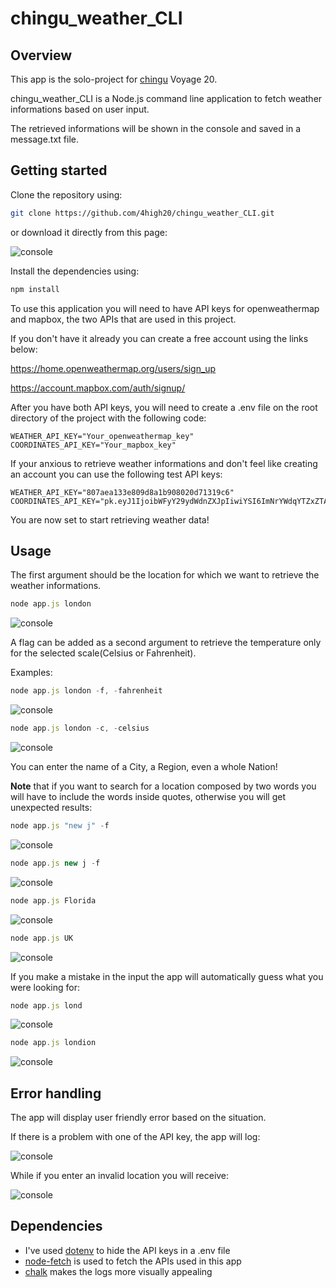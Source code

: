 # chingu_weather_CLI

## Overview

This app is the solo-project for [chingu](https://www.chingu.io/) Voyage 20.

chingu_weather_CLI is a Node.js command line application to fetch weather informations based on user input. 

The retrieved informations will be shown in the console and saved in a message.txt file.

## Getting started

Clone the repository using:

```bash
git clone https://github.com/4high20/chingu_weather_CLI.git
```

or download it directly from this page:

![console](https://i.ibb.co/yXRLVcB/Screenshot-2020-05-22-at-19-09-04.png)

Install the dependencies using:

```bash
npm install
```

To use this application you will need to have API keys for openweathermap and mapbox, the two APIs that are used in this project.

If you don't have it already you can create a free account using the links below:

https://home.openweathermap.org/users/sign_up

https://account.mapbox.com/auth/signup/

After you have both API keys, you will need to create a .env file on the root directory of the project with the following code:

```
WEATHER_API_KEY="Your_openweathermap_key"
COORDINATES_API_KEY="Your_mapbox_key"
```

If your anxious to retrieve weather informations and don't feel like creating an account you can use the following test API keys:
```
WEATHER_API_KEY="807aea133e809d8a1b908020d71319c6"
COORDINATES_API_KEY="pk.eyJ1IjoibWFyY29ydWdnZXJpIiwiYSI6ImNrYWdqYTZxZTA3M3Yyc28weXRpd3h4cTQifQ.i35BFAUofjynBwxXvlW4hQ"
```

You are now set to start retrieving weather data!

## Usage

The first argument should be the location for which we want to retrieve the weather informations.

```js
node app.js london
```
![console](https://i.ibb.co/yhNXL42/Screenshot-2020-05-22-at-07-17-15.png)

A flag can be added as a second argument to retrieve the temperature only for the selected scale(Celsius or Fahrenheit).

Examples:

```js
node app.js london -f, -fahrenheit
```
![console](https://i.ibb.co/7bfjs4p/Screenshot-2020-05-22-at-07-17-33.png)

```js
node app.js london -c, -celsius
```
![console](https://i.ibb.co/5Tzswb9/Screenshot-2020-05-22-at-07-17-49.png)

You can enter the name of a City, a Region, even a whole Nation! 

**Note** that if you want to search for a location composed by two words you will have to include the words inside quotes, otherwise you will get unexpected results:

```js
node app.js "new j" -f
```      

![console](https://i.ibb.co/LZTzdc3/Screenshot-2020-05-25-at-10-32-46.png)    

```js
node app.js new j -f
```

![console](https://i.ibb.co/BPH2Qty/Screenshot-2020-05-25-at-10-33-15.png)

```js
node app.js Florida
```
![console](https://i.ibb.co/9ZxtLTs/Screenshot-2020-05-22-at-19-59-55.png)
```js
node app.js UK
```
![console](https://i.ibb.co/X31hBXr/Screenshot-2020-05-22-at-20-00-18.png)

If you make a mistake in the input the app will automatically guess what you were looking for:

```js
node app.js lond
```
![console](https://i.ibb.co/yhNXL42/Screenshot-2020-05-22-at-07-17-15.png)

```js
node app.js londion
```
![console](https://i.ibb.co/yhNXL42/Screenshot-2020-05-22-at-07-17-15.png)

## Error handling

The app will display user friendly error based on the situation.

If there is a problem with one of the API key, the app will log:

![console](https://i.ibb.co/fqMDH8w/Screenshot-2020-05-22-at-20-11-47.png)

While if you enter an invalid location you will receive:

![console](https://i.ibb.co/w4H07Lf/Screenshot-2020-05-22-at-20-12-51.png)

## Dependencies

* I've used [dotenv](https://www.npmjs.com/package/dotenv) to hide the API keys in a .env file
* [node-fetch](https://www.npmjs.com/package/node-fetch) is used to fetch the APIs used in this app
* [chalk](https://www.npmjs.com/package/chalk) makes the logs more visually appealing